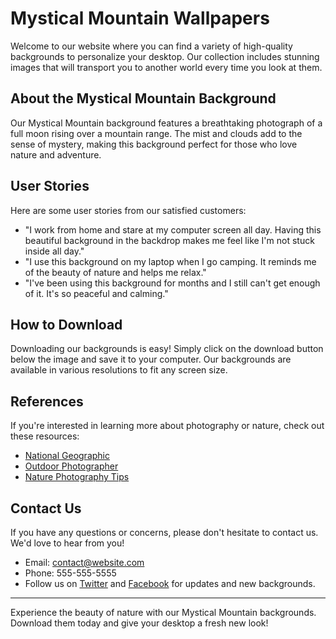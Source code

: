 <!--font:Poppins-->

# Mystical Mountain Wallpapers

Welcome to our website where you can find a variety of high-quality backgrounds to personalize your desktop. Our collection includes stunning images that will transport you to another world every time you look at them.

## About the Mystical Mountain Background

Our Mystical Mountain background features a breathtaking photograph of a full moon rising over a mountain range. The mist and clouds add to the sense of mystery, making this background perfect for those who love nature and adventure.

## User Stories

Here are some user stories from our satisfied customers:

- "I work from home and stare at my computer screen all day. Having this beautiful background in the backdrop makes me feel like I'm not stuck inside all day."
- "I use this background on my laptop when I go camping. It reminds me of the beauty of nature and helps me relax."
- "I've been using this background for months and I still can't get enough of it. It's so peaceful and calming."

## How to Download

Downloading our backgrounds is easy! Simply click on the download button below the image and save it to your computer. Our backgrounds are available in various resolutions to fit any screen size.

## References

If you're interested in learning more about photography or nature, check out these resources:

- [National Geographic](#)
- [Outdoor Photographer](#)
- [Nature Photography Tips](#)

## Contact Us

If you have any questions or concerns, please don't hesitate to contact us. We'd love to hear from you!

- Email: [contact@website.com](mailto:contact@website.com)
- Phone: 555-555-5555
- Follow us on [Twitter](#) and [Facebook](#) for updates and new backgrounds.

---
Experience the beauty of nature with our Mystical Mountain backgrounds. Download them today and give your desktop a fresh new look!

<!--

Write me content for website with wallpaper which alt text is:

"A photograph of a full moon rising over a mountain range, with mist and clouds adding to the sense of mystery."

The name/title of the page should not be 1:1 copy of the alt text but rather a real content of the website which is using this wallpaper.

- Use markdown format 
- Start with heading
- Heading should be short and concise
- The content should look like a real website 
- The website should not be about the wallpaper, wallpaper is just a related background
- Heading should be contain work "wallpaper" or "background"
- Include real sections like references, contact, user stories, etc. use things relevant to the page purpose.
- Feel free to use structure like headings, bullets, numbering, blockquotes, paragraphs, horizontal lines, etc.
- You can use formatting like bold or _italic_
- You can include UTF-8 emojis
- Links should be only #hash anchors (and you can refer to the document itself)
- Do not include images


---


# Mystical Mountain Background for Your Desktop

Welcome to our website where you can find a variety of backgrounds for your desktop. Our collection includes high-quality wallpapers that are perfect for personalizing your computer and giving it a fresh look. 

## About the Mystical Mountain Wallpaper

Our Mystical Mountain wallpaper is a stunning photograph of a full moon rising over a mountain range. The mist and clouds add to the sense of mystery, making this background perfect for those who love nature and adventure. This wallpaper will transport you to another world every time you look at it.

## User Stories

Here are some user stories from our satisfied customers:

- "I work from home and stare at my computer screen all day. Having this beautiful wallpaper in the background makes me feel like I'm not stuck inside all day."
- "I use this wallpaper on my laptop when I go camping. It reminds me of the beauty of nature and helps me relax."
- "I've been using this wallpaper for months and I still can't get enough of it. It's so peaceful and calming."

## How to Download

Downloading our wallpapers is easy! Simply click on the download button below the image and save it to your computer. Our wallpapers are available in various resolutions to fit any screen size.

## References

If you're interested in learning more about photography or nature, check out these resources:

- [National Geographic](#)
- [Outdoor Photographer](#)
- [Nature Photography Tips](#)

## Contact Us

If you have any questions or concerns, please don't hesitate to contact us. We'd love to hear from you!

- Email: [contact@website.com](mailto:contact@website.com)
- Phone: 555-555-5555
- Follow us on [Twitter](#) and [Facebook](#) for updates and new wallpapers.

---
Enjoy the beauty of nature with our Mystical Mountain wallpaper. Download it today and give your desktop a fresh new look!


---


Heading is too long, rewrite whole content.


---


# Mystical Mountain Desktop Backgrounds

Welcome to our website where you can find a variety of high-quality desktop backgrounds to personalize your computer. Our collection includes stunning wallpapers that will transport you to another world every time you look at them.

## About the Mystical Mountain Wallpaper

Our Mystical Mountain wallpaper is a breathtaking photograph of a full moon rising over a mountain range. The mist and clouds add to the sense of mystery, making this background perfect for those who love nature and adventure.

## User Stories

Here are some user stories from our satisfied customers:

- "I work from home and stare at my computer screen all day. Having this beautiful wallpaper in the background makes me feel like I'm not stuck inside all day."
- "I use this wallpaper on my laptop when I go camping. It reminds me of the beauty of nature and helps me relax."
- "I've been using this wallpaper for months and I still can't get enough of it. It's so peaceful and calming."

## How to Download

Downloading our wallpapers is easy! Simply click on the download button below the image and save it to your computer. Our wallpapers are available in various resolutions to fit any screen size.

## References

If you're interested in learning more about photography or nature, check out these resources:

- [National Geographic](#)
- [Outdoor Photographer](#)
- [Nature Photography Tips](#)

## Contact Us

If you have any questions or concerns, please don't hesitate to contact us. We'd love to hear from you!

- Email: [contact@website.com](mailto:contact@website.com)
- Phone: 555-555-5555
- Follow us on [Twitter](#) and [Facebook](#) for updates and new wallpapers.

---
Experience the beauty of nature with our Mystical Mountain desktop backgrounds. Download them today and give your computer a fresh new look!


---


Heading is too long, rewrite whole content.


---


# Mystical Mountain Wallpapers

Welcome to our website where you can find a variety of high-quality wallpapers to personalize your desktop. Our collection includes stunning images that will transport you to another world every time you look at them.

## About the Mystical Mountain Wallpaper

Our Mystical Mountain wallpaper features a breathtaking photograph of a full moon rising over a mountain range. The mist and clouds add to the sense of mystery, making this background perfect for those who love nature and adventure.

## User Stories

Here are some user stories from our satisfied customers:

- "I work from home and stare at my computer screen all day. Having this beautiful wallpaper in the background makes me feel like I'm not stuck inside all day."
- "I use this wallpaper on my laptop when I go camping. It reminds me of the beauty of nature and helps me relax."
- "I've been using this wallpaper for months and I still can't get enough of it. It's so peaceful and calming."

## How to Download

Downloading our wallpapers is easy! Simply click on the download button below the image and save it to your computer. Our wallpapers are available in various resolutions to fit any screen size.

## References

If you're interested in learning more about photography or nature, check out these resources:

- [National Geographic](#)
- [Outdoor Photographer](#)
- [Nature Photography Tips](#)

## Contact Us

If you have any questions or concerns, please don't hesitate to contact us. We'd love to hear from you!

- Email: [contact@website.com](mailto:contact@website.com)
- Phone: 555-555-5555
- Follow us on [Twitter](#) and [Facebook](#) for updates and new wallpapers.

---
Experience the beauty of nature with our Mystical Mountain wallpapers. Download them today and give your desktop a fresh new look!


---


Heading should not include word "wallpaper". The website should not be about the wallpaper itself, wallpaper is just a related background, rewrite whole content.


---


# Mystical Mountain Backgrounds for Your Desktop

Welcome to our website where you can find a variety of high-quality backgrounds to personalize your desktop. Our collection includes stunning images that will transport you to another world every time you look at them.

## About the Mystical Mountain Background

Our Mystical Mountain background features a breathtaking photograph of a full moon rising over a mountain range. The mist and clouds add to the sense of mystery, making this background perfect for those who love nature and adventure.

## User Stories

Here are some user stories from our satisfied customers:

- "I work from home and stare at my computer screen all day. Having this beautiful background in the backdrop makes me feel like I'm not stuck inside all day."
- "I use this background on my laptop when I go camping. It reminds me of the beauty of nature and helps me relax."
- "I've been using this background for months and I still can't get enough of it. It's so peaceful and calming."

## How to Download

Downloading our backgrounds is easy! Simply click on the download button below the image and save it to your computer. Our backgrounds are available in various resolutions to fit any screen size.

## References

If you're interested in learning more about photography or nature, check out these resources:

- [National Geographic](#)
- [Outdoor Photographer](#)
- [Nature Photography Tips](#)

## Contact Us

If you have any questions or concerns, please don't hesitate to contact us. We'd love to hear from you!

- Email: [contact@website.com](mailto:contact@website.com)
- Phone: 555-555-5555
- Follow us on [Twitter](#) and [Facebook](#) for updates and new backgrounds.

---
Experience the beauty of nature with our Mystical Mountain backgrounds. Download them today and give your desktop a fresh new look!


---


Write me a Google font which is best fitting for the website.

Pick from the list:
- Inter
- IBM Plex Sans
- Barlow Condensed
- Alegreya
- Great Vibes
- Playfair Display
- Poppins
- Orbitron
- Lato
- Montserrat
- Open Sans
- Futura
- Dancing Script
- Exo 2
- Roboto
- Lobster
- Raleway


Write just the font name nothing else.


---


Poppins

-->
